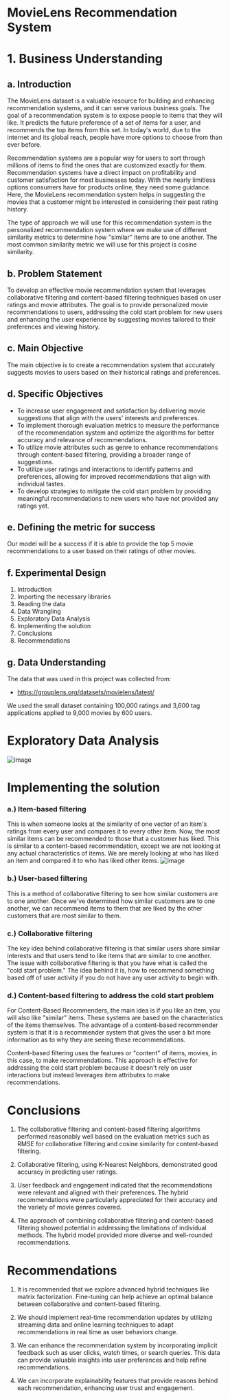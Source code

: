 # MovieLens Recommendation System
# 1. Business Understanding
## a. Introduction
The MovieLens dataset is a valuable resource for building and enhancing recommendation systems, and it can serve various business goals. The goal of a recommendation system is to expose people to items that they will like. It predicts the future preference of a set of items for a user, and recommends the top items from this set. In today's world, due to the internet and its global reach, people have more options to choose from than ever before.

Recommendation systems are a popular way for users to sort through millions of items to find the ones that are customized exactly for them. Recommendation systems have a direct impact on profitability and customer satisfaction for most businesses today. With the nearly limitless options consumers have for products online, they need some guidance. Here, the MovieLens recommendation system helps in suggesting the movies that a customer might be interested in considering their past rating history. 

The type of approach we will use for this recommendation system is the personalized recommendation system where we make use of different similarity metrics to determine how "similar" items are to one another. The most common similarity metric we will use for this project is cosine similarity.
 
## b. Problem Statement
To develop an effective movie recommendation system that leverages collaborative filtering and content-based filtering techniques based on user ratings and movie attributes. The goal is to provide personalized movie recommendations to users, addressing the cold start problem for new users and enhancing the user experience by suggesting movies tailored to their preferences and viewing history.

## c. Main Objective
The main objective is to create a recommendation system that accurately suggests movies to users based on their historical ratings and preferences.

## d. Specific Objectives
- To increase user engagement and satisfaction by delivering movie suggestions that align with the users' interests and preferences.
- To implement thorough evaluation metrics to measure the performance of the recommendation system and optimize the algorithms for better accuracy and relevance of recommendations.
- To utilize movie attributes such as genre to enhance recommendations through content-based filtering, providing a broader range of suggestions.
- To utilize user ratings and interactions to identify patterns and preferences, allowing for improved recommendations that align with individual tastes.
- To develop strategies to mitigate the cold start problem by providing meaningful recommendations to new users who have not provided any ratings yet.

## e. Defining the metric for success

Our model will be a success if it is able to provide the top 5 movie recommendations to a user based on their ratings of other movies.

## f. Experimental Design
1. Introduction
2. Importing the necessary libraries
3. Reading the data
4. Data Wrangling
5. Exploratory Data Analysis
6. Implementing the solution
7. Conclusions
8. Recommendations

## g. Data Understanding
The data that was used in this project was collected from:
- https://grouplens.org/datasets/movielens/latest/

We used the small dataset containing 100,000 ratings and 3,600 tag applications applied to 9,000 movies by 600 users.

# Exploratory Data Analysis
![image](https://github.com/FionaNalianya/MovieLens/assets/87811071/0ecd0a34-644d-4160-888e-af435406fd26)

# Implementing the solution

### a.) Item-based filtering

This is when someone looks at the similarity of one vector of an item's ratings from every user and compares it to every other item. Now, the most similar items can be recommended to those that a customer has liked. This is similar to a content-based recommendation, except we are not looking at any actual characteristics of items. We are merely looking at who has liked an item and compared it to who has liked other items.
![image](https://github.com/FionaNalianya/MovieLens/assets/87811071/c583df44-9553-432e-bb52-fc29c7957144)

### b.) User-based filtering

 This is a method of collaborative filtering to see how similar customers are to one another. Once we've determined how similar customers are to one another, we can recommend items to them that are liked by the other customers that are most similar to them.

 ### c.) Collaborative filtering
The key idea behind collaborative filtering is that similar users share similar interests and that users tend to like items that are similar to one another. The issue with collaborative filtering is that you have what is called the "cold start problem." The idea behind it is, how to recommend something based off of user activity if you do not have any user activity to begin with.

### d.) Content-based filtering to address the cold start problem
For Content-Based Recommenders, the main idea is if you like an item, you will also like "similar" items. These systems are based on the characteristics of the items themselves. The advantage of a content-based recommender system is that it is a recommender system that gives the user a bit more information as to why they are seeing these recommendations.

Content-based filtering uses the features or "content" of items, movies, in this case, to make recommendations. This approach is effective for addressing the cold start problem because it doesn't rely on user interactions but instead leverages item attributes to make recommendations. 

# Conclusions
1. The collaborative filtering and content-based filtering algorithms performed reasonably well based on the evaluation metrics such as RMSE for collaborative filtering and cosine similarity for content-based filtering. 

2. Collaborative filtering, using K-Nearest Neighbors, demonstrated good accuracy in predicting user ratings.

3. User feedback and engagement indicated that the recommendations were relevant and aligned with their preferences. The hybrid recommendations were particularly appreciated for their accuracy and the variety of movie genres covered.

4. The approach of combining collaborative filtering and content-based filtering showed potential in addressing the limitations of individual methods. The hybrid model provided more diverse and well-rounded recommendations.

# Recommendations
1. It is recommended that we explore advanced hybrid techniques like matrix factorization. Fine-tuning can help achieve an optimal balance between collaborative and content-based filtering.

2. We should implement real-time recommendation updates by utilizing streaming data and online learning techniques to adapt recommendations in real time as user behaviors change.

3. We can enhance the recommendation system by incorporating implicit feedback such as user clicks, watch times, or search queries. This data can provide valuable insights into user preferences and help refine recommendations.

4. We can incorporate explainability features that provide reasons behind each recommendation, enhancing user trust and engagement.
 
